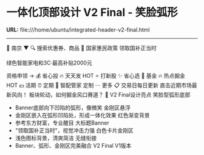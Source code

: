 # 一体化顶部设计 V2 Final - 笑脸弧形

**URL:** file:///home/ubuntu/integrated-header-v2-final.html

---

📍
南京
▼
🔍
搜索优惠券、商品
🔔
国家惠民政策
领取国补正当时

绿色智能家电和3C·最高补贴2000元

资格申领
→
💰
省心投
🔥
天天发
HOT
⭐
打新股
✨
省心选
💎
基金
🔥
热点掘金
HOT
💵
活期
⏰
定期
🎯
智配管家
定制
⋯
更多
📋 交易日每日更新
直击近期市场最新风向！
板块轮动，如何掘金风口赛道？
🎨 V2 Final设计亮点
笑脸型弧形底部
- Banner底部向下凹陷的弧形，像微笑
金刚区悬浮
- 金刚区嵌入在弧形凹陷处，形成一体化效果
红色渐变背景
- 参考东方财富，专业醒目
大标题Banner
- "领取国补正当时"，视觉冲击力强
白色卡片金刚区
- 浅色图标背景，清爽简洁
无缝衔接
- Banner、弧形、金刚区完美融合
V2 Final
V1版本